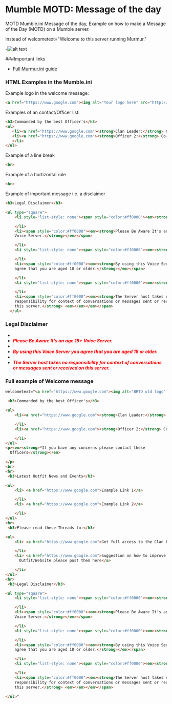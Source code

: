 # Mumble MOTD: Message of the day
MOTD
Mumble.ini Message of the day, Example on how to make a Message of the Day (MOTD) on a Mumble server.

Instead of welcometext="Welcome to this server running Murmur."

-![alt text](http://i.imgur.com/Xm83rQk.png "Example Welcome message in mumble")

###Important links

* [Full Murmur.ini guide](http://wiki.mumble.info/wiki/Murmur.ini)

### HTML Examples in the Mumble.ini

Example logo in the welcome message:
 ```html
 <a href="https://www.google.com"><img alt="Your logo here" src="http://i.imgur.com/m4NsCG0.jpg" width="250"></a>
 ```
 
 Examples of an contact/Officer list:
 ```html
 <h3>Commanded by the best Officer's</h3>
<ul>
    <li><a href="https://www.google.com"><strong>Clan Leader:</strong> Clan leader</a></li>
    <li><a href="https://www.google.com"><strong>Officer 2:</strong> Co-leader</a>
    </li>
</ul>
```

Example of a line break
```html
<br>
```

Example of a hortizontal rule
```html
<hr>
```

Example of important message i.e. a disclaimer
```html
<h3>Legal Disclaimer</h3>

<ul type="square">
    <li style="list-style: none"><span style="color:#ff0000"><em><strong></strong></em></span>

    </li>
    <li><span style="color:#ff0000"><em><strong>Please Be Aware It's an age 18+
    Voice Server.</strong></em></span>

    </li>
    <li style="list-style: none"><span style="color:#ff0000"><em><strong></strong></em></span>

    </li>
    <li><span style="color:#ff0000"><em><strong>By using this Voice Server you
    agree that you are aged 18 or older.</strong></em></span>

    </li>
    <li style="list-style: none"><span style="color:#ff0000"><em><strong></strong></em></span>

    </li>
    <li><span style="color:#ff0000"><em><strong>The Server host takes no
    responsibility for context of conversations or messages sent or received on
    this server.</strong> <em></em></em></span>
  </ul>
```
### Legal Disclaimer

*   <span style="color:#ff0000"></span>
*   <span style="color:#ff0000">_**Please Be Aware It's an age 18+ Voice Server.**_</span>
*   <span style="color:#ff0000"></span>
*   <span style="color:#ff0000">_**By using this Voice Server you agree that you are aged 18 or older.**_</span>
*   <span style="color:#ff0000"></span>
*   <span style="color:#ff0000">_**The Server host takes no responsibility for context of conversations or messages sent or received on this server.**_</span>

### Full example of Welcome message
```html
welcometext="<a href="https://www.google.com"><img alt="BRTD old logo" src="http://i.imgur.com/m4NsCG0.jpg" width="250"></a>

 <h3>Commanded by the best Officer's</h3>

<ul>
    <li><a href="https://www.google.com"><strong>Clan Leader:</strong> Outfit leader</a>

    </li>
    <li><a href="https://www.google.com"><strong>Officer 2:</strong> Co-leader</a>

    </li>
</ul>
<p><em><strong>*If you have any concerns please contact these
  Officers</strong></em>

</p>
<br>
<hr>
 <h3>Latest Outfit News and Events</h3>

<ul>
    <li> <a href="https://www.google.com">Example Link 1</a>

    </li>
    <li> <a href="https://www.google.com">Example Link 2</a>

    </li>
</ul>
<hr>
 <h3>Please read these Threads to:</h3>

<ul>
    <li> <a href="https://www.google.com">Get full access to the Clan Forums</a>

    </li>
    <li> <a href="https://www.google.com">Suggestion on how to improve the
      Outfit/Website please post them here</a>

    </li>
</ul>
<hr>
 <h3>Legal Disclaimer</h3>

<ul type="square">
    <li style="list-style: none"><span style="color:#ff0000"><em><strong></strong></em></span>

    </li>
    <li><span style="color:#ff0000"><em><strong>Please Be Aware It's an age 18+
    Voice Server.</strong></em></span>

    </li>
    <li style="list-style: none"><span style="color:#ff0000"><em><strong></strong></em></span>

    </li>
    <li><span style="color:#ff0000"><em><strong>By using this Voice Server you
    agree that you are aged 18 or older.</strong></em></span>

    </li>
    <li style="list-style: none"><span style="color:#ff0000"><em><strong></strong></em></span>

    </li>
    <li><span style="color:#ff0000"><em><strong>The Server host takes no
    responsibility for context of conversations or messages sent or received on
    this server.</strong> <em></em></em></span>
    
</ul>"
```